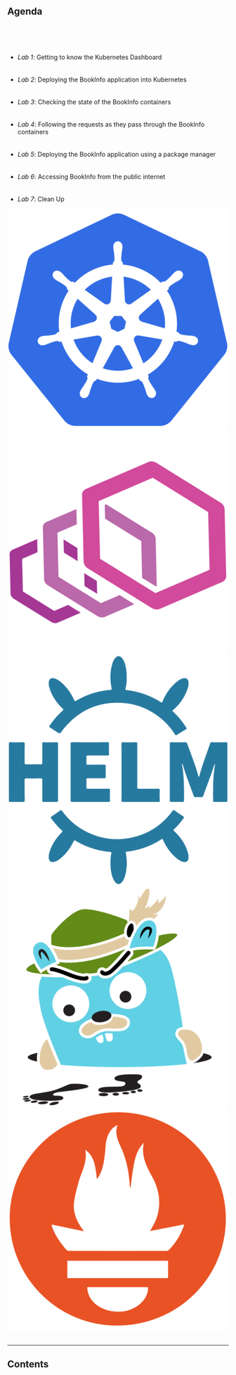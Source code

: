 ## Agenda

<br />
<br />
<br />

<div class="grid">
  <div class="column">
    <ul>
      <li><i>Lab 1</i>: Getting to know the Kubernetes Dashboard</li>
      <br />
      <br />
      <li><i>Lab 2</i>: Deploying the BookInfo application into Kubernetes</li>
      <br />
      <br />
      <li><i>Lab 3</i>: Checking the state of the BookInfo containers</li>
      <br />
      <br />
      <li><i>Lab 4</i>: Following the requests as they pass through the BookInfo containers</li>
      <br />
      <br />
      <li><i>Lab 5</i>: Deploying the BookInfo application using a package manager</li>
      <br />
      <br />
      <li><i>Lab 6</i>: Accessing BookInfo from the public internet</li>
      <br />
      <br />
      <li><i>Lab 7</i>: Clean Up</li>
    </ul>
  </div>
  <div class="column">
    <div class="column">
      <img class="alignleft size-30" src="../images/cncf-assets/kubernetes-icon-color.png">
      <img class="alignleft size-30" src="../images/cncf-assets/envoy-icon-color.png">
      <img class="alignleft size-30" src="../images/cncf-assets/helm-icon-color.png">
    </div>
    <div class="column">
      <img class="alignleft size-30" src="../images/cncf-assets/jaeger-icon-color.png">
      <img class="alignleft size-30" src="../images/cncf-assets/prometheus-icon-color.png">
    </div>
  </div>
</div>

<br />


---

## Contents

<div>
<!-- contents -->
</div>
